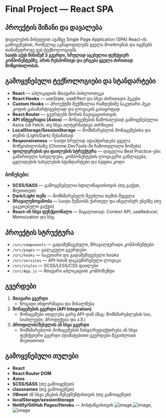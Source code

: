 # Final Project — React SPA

## პროექტის მიზანი და დავალება

დავალების მიხედვით ავაწყე Single Page Application (SPA) React-ის გამოყენებით, რომელიც აკმაყოფილებს ყველა მოთხოვნას და იყენებს თანამედროვე ვებ ტექნოლოგიებს.  
**საიტს აქვს მინიმუმ 3 გვერდი, სრულად აგებულია ფუნქციურ კომპონენტებზე, არის რესპონსივი და ერგება ყველა ძირითად მოწყობილობას.**


## გამოყენებული ტექნოლოგიები და სტანდარტები

- **React** — აპლიკაციის მთავარი ბიბლიოთეკა
- **React Hooks** — useState, useEffect და სხვა ძირითადი ჰუკები
- **Custom Hooks** — პროექტში შექმნილია რამდენიმე საკუთარი ჰუკი კოდის გასამარტივებლად და ლოგიკის გასაყოფად
- **React Router** — გვერდებს შორის ნავიგაციისთვის
- **API ინტეგრაცია (Axios)** — მონაცემების წამოსაღებად გამოყენებულია Axios (ან Fetch, თუ სხვა ალტერნატივა აირჩიეთ)
- **LocalStorage/SessionStorage** — მომხმარებლის მონაცემებისა და თემის (Light/Dark) შესანახად
- **Responsiveness** — საიტი სრულად ადაპტირდება ყველა მოწყობილობაზე (Chrome DevTools-ში ჩამოთვლილი ზომები)
- **ფოლდერების და ფაილების სტრუქტურა** — დაცულია Best Practice-ები: გამართული სახელდება, კომპონენტების ლოგიკური განლაგება, ცვლადების სახელების სტანდარტები და სუფთა კოდი

### ბონუსები:
- **SCSS/SASS** — გამოყენებულია სტილიზაციისთვის (თუ გაქვთ, მიუთითეთ)
- **Dark/Light თემა** — მომხმარებელს შეუძლია თემის შეცვლა
- **მრავალენოვანობა** — საიტი მუშაობს ქართულ და ინგლისურ ენებზე (თუ გაკეთებული გაქვთ)
- **React-ის სხვა ფუნქციონალი** — მაგალითად: Context API, useReducer, Memoization და სხვ.

## პროექტის სტრუქტურა

- `/src/components` — გადამუშავებული, მრავალჯერადი კომპონენტები
- `/src/pages` — ცალკეული გვერდები
- `/src/hooks` — საკუთარი და გადამუშავებული hooks
- `/src/services` — API-სთან დაკავშირებული ლოგიკა
- `/src/styles` — SCSS/LESS/CSS ფაილები
- `/src/App.js` — მთავარი აპლიკაციის კომპონენტი

## გვერდები

1. **მთავარი გვერდი**  
   - ზოგადი ინფორმაცია და მისალმება
2. **მონაცემების გვერდი (API Integration)**  
   - მონაცემები ითვლება გარე API-დან (მაგ: მომხმარებლების სია, სიახლეები, პროდუქცია და ა.შ.)
3. **პროფილის/შესვლის ან სხვა გვერდი**  
   - მომხმარებლის მონაცემების ნახვა/რედაქტირება ან სხვა ფუნქციური გვერდი (დამატებითი გვერდები შეგიძლიათ მიუთითოთ)

## გამოყენებული თულები

- **React**  
- **React Router DOM**
- **Axios**
- **SCSS/SASS** (თუ გამოიყენეთ)
- **classnames** (თუ გამოიყენეთ)
- **i18next** ან სხვა ენების მენეჯმენტისთვის (თუ გამოიყენეთ)
- **localStorage/sessionStorage**  
- **Netlify/GitHub Pages/Heroku** — ჰოსტინგისთვის
![image](https://github.com/user-attachments/assets/418fbcdc-04ca-4bc8-8cc0-c7deda4778a7),![image](https://github.com/user-attachments/assets/d162ac9b-d594-48a3-8431-1c2861ef49d5),![image](https://github.com/user-attachments/assets/de207ba8-2ba8-485f-b693-1de65b3c8ef3)


